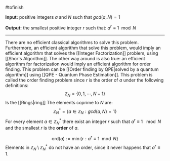 #tofinish 

**Input:** positive integers $a$ and $N$ such that $gcd(a,N)=1$ 

**Output:** the smallest positive integer $r$ such that: $a^r\equiv 1 \mod N$ 
****

There are no efficient classical algorithms to solve this problem. Furthermore, an efficient algorithm that solve this problem, would imply an efficient algorithm that solves the [[Integer Factorization]] problem, using [[Shor's Algorithm]]. The other way around is also true: an efficient algorithm for factorization would imply an efficient algorithm for order finding.
This problem can be [[Order finding by QPE|solved by a quantum algorithm]] using [[QPE - Quantum Phase Estimation]].
This problem is called the order finding problem since $r$ is the order of $a$ under the following definitions:
$$\mathbb{Z}_N=\{0,1,\cdots,N-1\}$$
Is the [[Rings|ring]] The elements coprime to $N$ are:
$$\mathbb{Z}_N^*=\{a\in\mathbb{Z}_N : gcd(a,N)=1\}$$
For every element $a\in \mathbb{Z}_N^*$ there exist an integer $r$ such that $a^r\equiv1 \ \mod N$  and the smallest  $r$ is the **order** of $a$. 

$$\text{ord}(a):= \min\{r: a^r \equiv 1 \mod N\}$$
Elements in $\mathbb{Z}_N \setminus \mathbb{Z}_N^*$ do not have an order, since it never happens that $a^r\equiv1$.
